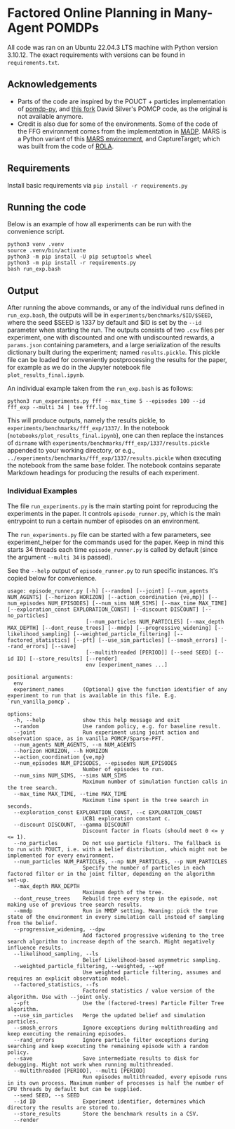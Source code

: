 # Factored Online Planning in Many-Agent POMDPs

All code was ran on an Ubuntu 22.04.3 LTS machine with Python version 3.10.12. The exact requirements with versions can be found in `requirements.txt`.

## Acknowledgements

- Parts of the code are inspired by the POUCT + particles implementation of [pomdp-py](https://github.com/h2r/pomdp-py), and [this fork](https://github.com/jcsaborio/POMCP) David Silver's POMCP code, as the original is not available anymore.
- Credit is also due for some of the environments. Some of the code of the FFG environment comes from the implementation in [MADP](https://github.com/MADPToolbox/MADP). MARS is a Python variant of this [MARS environment](https://github.com/AdaCompNUS/hyp-despot/tree/master/src/HyP_examples/ma_rock_sample), and CaptureTarget; which was built from the code of [ROLA](https://github.com/yuchen-x/ROLA/blob/main/src/marl_envs/my_env/capture_target.py).

## Requirements

Install basic requirements via `pip install -r requirements.py`

## Running the code

Below is an example of how all experiments can be run with the convenience script.

```
python3 venv .venv
source .venv/bin/activate
python3 -m pip install -U pip setuptools wheel
python3 -m pip install -r requirements.py
bash run_exp.bash
```

## Output

After running the above commands, or any of the individual runs defined in `run_exp.bash`, the outputs will be in `experiments/benchmarks/$ID/$SEED`, where the seed $SEED is 1337 by default and $ID is set by the `--id` parameter when starting the run. The outputs consists of two `.csv` files per experiment, one with discounted and one with undiscounted rewards, a `params.json` containing parameters, and a large serialization of the results dictionary built during the experiment; named `results.pickle`. This pickle file can be loaded for conveniently postprocessing the results for the paper, for example as we do in the Jupyter notebook file `plot_results_final.ipynb`.

An individual example taken from the `run_exp.bash` is as follows:

```
python3 run_experiments.py fff --max_time 5 --episodes 100 --id fff_exp --multi 34 | tee fff.log
```

This will produce outputs, namely the results pickle, to `experiments/benchmarks/fff_exp/1337/`. In the notebook (`notebooks/plot_results_final.ipynb`), one can then replace the instances of `dirname` with `experiments/benchmarks/fff_exp/1337/results.pickle` appended to your working directory, or e.g., `../experiments/benchmarks/fff_exp/1337/results.pickle` when executing the notebook from the same base folder. The notebook contains separate Markdown headings for producing the results of each experiment.

### Individual Examples

The file `run_experiments.py` is the main starting point for reproducing the experiments in the paper. It controls `episode_runner.py`, which is the main entrypoint to run a certain number of episodes on an environment.

The `run_experiments.py` file can be started with a few parameters, see experiment_helper for the commands used for the paper. Keep in mind this starts 34 threads each time `episode_runner.py` is called by default (since the argument `--multi 34` is passed).

See the `--help` output of `episode_runner.py` to run specific instances. It's copied below for convenience.

```
usage: episode_runner.py [-h] [--random] [--joint] [--num_agents NUM_AGENTS] [--horizon HORIZON] [--action_coordination {ve,mp}] [--num_episodes NUM_EPISODES] [--num_sims NUM_SIMS] [--max_time MAX_TIME] [--exploration_const EXPLORATION_CONST] [--discount DISCOUNT] [--no_particles]
                         [--num_particles NUM_PARTICLES] [--max_depth MAX_DEPTH] [--dont_reuse_trees] [--mmdp] [--progressive_widening] [--likelihood_sampling] [--weighted_particle_filtering] [--factored_statistics] [--pft] [--use_sim_particles] [--smosh_errors] [--rand_errors] [--save]
                         [--multithreaded [PERIOD]] [--seed SEED] [--id ID] [--store_results] [--render]
                         env [experiment_names ...]

positional arguments:
  env
  experiment_names      (Optional) give the function identifier of any experiment to run that is available in this file. E.g. `run_vanilla_pomcp`.

options:
  -h, --help            show this help message and exit
  --random              Use random policy, e.g. for baseline result.
  --joint               Run experiment using joint action and observation space, as in vanilla POMCP/Sparse-PFT.
  --num_agents NUM_AGENTS, --n NUM_AGENTS
  --horizon HORIZON, --h HORIZON
  --action_coordination {ve,mp}
  --num_episodes NUM_EPISODES, --episodes NUM_EPISODES
                        Number of episodes to run.
  --num_sims NUM_SIMS, --sims NUM_SIMS
                        Maximum number of simulation function calls in the tree search.
  --max_time MAX_TIME, --time MAX_TIME
                        Maximum time spent in the tree search in seconds.
  --exploration_const EXPLORATION_CONST, --c EXPLORATION_CONST
                        UCB1 exploration constant c.
  --discount DISCOUNT, --gamma DISCOUNT
                        Discount factor in floats (should meet 0 <= y <= 1).
  --no_particles        Do not use particle filters. The fallback is to run with POUCT, i.e. with a belief distribution, which might not be implemented for every environment.
  --num_particles NUM_PARTICLES, --np NUM_PARTICLES, --p NUM_PARTICLES
                        Specify the number of particles in each factored filter or in the joint filter, depending on the algorithm set-up.
  --max_depth MAX_DEPTH
                        Maximum depth of the tree.
  --dont_reuse_trees    Rebuild tree every step in the episode, not making use of previous tree search results.
  --mmdp                Run in MMDP setting. Meaning: pick the true state of the environment in every simulation call instead of sampling from the belief.
  --progressive_widening, --dpw
                        Add factored progressive widening to the tree search algorithm to increase depth of the search. Might negatively influence results.
  --likelihood_sampling, --ls
                        Belief Likelihood-based asymmetric sampling.
  --weighted_particle_filtering, --weighted, --wpf
                        Use weighted particle filtering, assumes and requires an explicit observation model.
  --factored_statistics, --fs
                        Factored statistics / value version of the algorithm. Use with --joint only.
  --pft                 Use the (factored-trees) Particle Filter Tree algorithm.
  --use_sim_particles   Merge the updated belief and simulation particles.
  --smosh_errors        Ignore exceptions during multithreading and keep executing the remaining episodes.
  --rand_errors         Ignore particle filter exceptions during searching and keep executing the remaining episode with a random policy.
  --save                Save intermediate results to disk for debugging. Might not work when running multithreaded.
  --multithreaded [PERIOD], --multi [PERIOD]
                        Run episodes multithreaded, every episode runs in its own process. Maximum number of processes is half the number of CPU threads by default but can be supplied.
  --seed SEED, --s SEED
  --id ID               Experiment identifier, determines which directory the results are stored to.
  --store_results       Store the benchmark results in a CSV.
  --render
```
